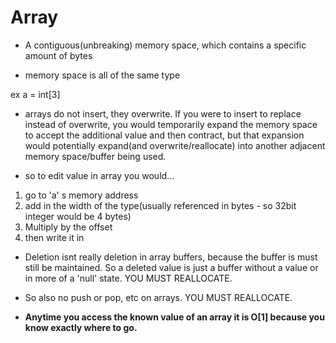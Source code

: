 # Array

- A contiguous(unbreaking) memory space, which contains a specific amount of bytes

- memory space is all of the same type

ex a = int[3]

- arrays do not insert, they overwrite. If you were to insert to replace instead of overwrite, you would temporarily expand the memory space to accept the additional value and then contract, but that expansion would potentially expand(and overwrite/reallocate) into another adjacent memory space/buffer being used.

- so to edit value in array you would...
1. go to 'a' s memory address
2. add in the width of the type(usually referenced in bytes - so 32bit integer would be 4 bytes)
3. Multiply by the offset
4. then write it in

- Deletion isnt really deletion in array buffers, because the buffer is must still be maintained. So a deleted value is just a buffer without a value or in more of a 'null' state. YOU MUST REALLOCATE.

- So also no push or pop, etc on arrays. YOU MUST REALLOCATE.

- **Anytime you access the known value of an array it is O[1] because you know exactly where to go.**